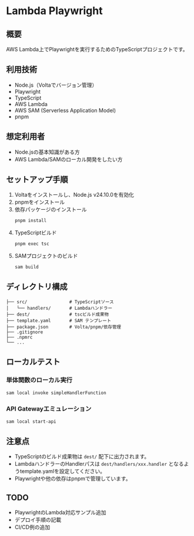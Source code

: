 # Lambda Playwright

## 概要
AWS Lambda上でPlaywrightを実行するためのTypeScriptプロジェクトです。

## 利用技術
- Node.js（Voltaでバージョン管理）
- Playwright
- TypeScript
- AWS Lambda
- AWS SAM (Serverless Application Model)
- pnpm

## 想定利用者
- Node.jsの基本知識がある方
- AWS Lambda/SAMのローカル開発をしたい方

## セットアップ手順
1. Voltaをインストールし、Node.js v24.10.0を有効化
2. pnpmをインストール
3. 依存パッケージのインストール
   ```sh
   pnpm install
   ```
4. TypeScriptビルド
   ```sh
   pnpm exec tsc
   ```
5. SAMプロジェクトのビルド
   ```sh
   sam build
   ```

## ディレクトリ構成
```
├── src/                # TypeScriptソース
│   └── handlers/       # Lambdaハンドラー
├── dest/               # tscビルド成果物
├── template.yaml       # SAM テンプレート
├── package.json        # Volta/pnpm/依存管理
├── .gitignore
├── .npmrc
└── ...
```

## ローカルテスト
### 単体関数のローカル実行
```sh
sam local invoke simpleHandlerFunction
```

### API Gatewayエミュレーション
```sh
sam local start-api
```

## 注意点
- TypeScriptのビルド成果物は `dest/` 配下に出力されます。
- LambdaハンドラーのHandlerパスは `dest/handlers/xxx.handler` となるようtemplate.yamlを設定してください。
- Playwrightや他の依存はpnpmで管理しています。

## TODO
- PlaywrightのLambda対応サンプル追加
- デプロイ手順の記載
- CI/CD例の追加
